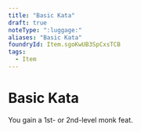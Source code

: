 ```yaml
---
title: "Basic Kata"
draft: true
noteType: ":luggage:"
aliases: "Basic Kata"
foundryId: Item.sgoKwUB3SpCxsTCB
tags:
  - Item
---
```


# Basic Kata

You gain a 1st- or 2nd-level monk feat.
